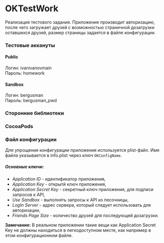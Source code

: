 OKTestWork
==========

Реализация тестового задания. Приложение производит авторизацию, после чего загружает друзей с возможностью страничной дозагрузки оставшихся друзей, размер страницы задается в файле конфигурации.

### Тестовые аккануты

#### Public

Логин: ivanivanovmain  
Пароль: homework

#### Sandbox

Логин: bergusman  
Пароль: bergusman_pwd

### Сторонние библиотеки

### CocoaPods

### Файл конфигурации

Для упрощения конфигурации приложения используется plist-файл. Имя файла указывается в info.plist через ключ `OKConfigName`.



##### Основные ключи:

* *Application ID* - идентификатор приложения,
* *Application Key* - открытй ключ приложения,
* *Application Secret Key* - секретный ключ приложения, для подписи запросов к API,
* *Use Sandbox* - выполнять запросы к API из песочницы,
* *LogIn Server* - адрес сервера, который следует использовать для авторизации,
* *Friends Page Size* - количество друзей для последующей дозагрузки.

**Замечание:** В реальном приложении такие вещи как Application Secret Key не должны находиться в легкодоступном месте, как например в этом конфигурационном файле.